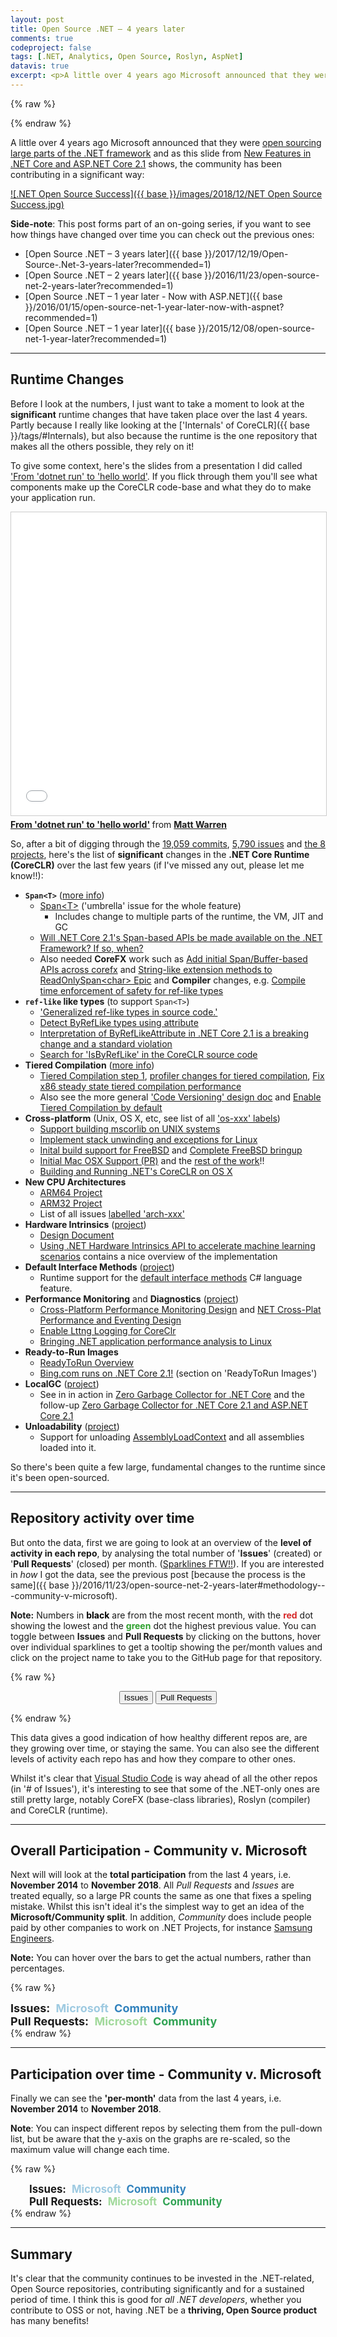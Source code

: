 ```yaml
---
layout: post
title: Open Source .NET – 4 years later
comments: true
codeproject: false
tags: [.NET, Analytics, Open Source, Roslyn, AspNet]
datavis: true
excerpt: <p>A little over 4 years ago Microsoft announced that they were <a href="http://www.hanselman.com/blog/AnnouncingNET2015NETAsOpenSourceNETOnMacAndLinuxAndVisualStudioCommunity.aspx">open sourcing large parts of the .NET framework</a> and as this slide from <a href="https://www.slideshare.net/jongalloway/net-core-previews-new-features-in-net-core-and-aspnet-core-21-blazor-and-more#8">New Features in .NET Core and ASP.NET Core 2.1</a> shows, the community has been contributing in a significant way:</p>
---
```


{% raw %}
<link rel='stylesheet' href='/datavis/dotnet-oss.css'>
<script src='/datavis/dotnet-oss.js' type='text/javascript'></script>
{% endraw %}

A little over 4 years ago Microsoft announced that they were [open sourcing large parts of the .NET framework](http://www.hanselman.com/blog/AnnouncingNET2015NETAsOpenSourceNETOnMacAndLinuxAndVisualStudioCommunity.aspx) and as this slide from [New Features in .NET Core and ASP.NET Core 2.1](https://www.slideshare.net/jongalloway/net-core-previews-new-features-in-net-core-and-aspnet-core-21-blazor-and-more#8) shows, the community has been contributing in a significant way:

[![.NET Open Source Success]({{ base }}/images/2018/12/NET Open Source Success.jpg)](https://twitter.com/jongalloway/status/974064785397395456)

**Side-note**: This post forms part of an on-going series, if you want to see how things have changed over time you can check out the previous ones:

- [Open Source .NET – 3 years later]({{ base }}/2017/12/19/Open-Source-.Net-3-years-later?recommended=1)
- [Open Source .NET – 2 years later]({{ base }}/2016/11/23/open-source-net-2-years-later?recommended=1)
- [Open Source .NET – 1 year later - Now with ASP.NET]({{ base }}/2016/01/15/open-source-net-1-year-later-now-with-aspnet?recommended=1)
- [Open Source .NET – 1 year later]({{ base }}/2015/12/08/open-source-net-1-year-later?recommended=1)

----

## Runtime Changes

Before I look at the numbers, I just want to take a moment to look at the **significant** runtime changes that have taken place over the last 4 years. Partly because I really like looking at the ['Internals' of CoreCLR]({{ base }}/tags/#Internals), but also because the runtime is the one repository that makes all the others possible, they rely on it!

To give some context, here's the slides from a presentation I did called ['From 'dotnet run' to 'hello world'](https://www.updateconference.net/en/session/from--dotnet-run--to--hello-world--). If you flick through them you'll see what components make up the CoreCLR code-base and what they do to make your application run.

<iframe src="//www.slideshare.net/slideshow/embed_code/key/xU98KRbWFvU2SC?startSlide=8" width="595" height="485" frameborder="0" marginwidth="0" marginheight="0" scrolling="no" style="border:1px solid #CCC; border-width:1px; margin-bottom:5px; max-width: 100%;" allowfullscreen> </iframe> <div style="margin-bottom:5px"> <strong> <a href="//www.slideshare.net/mattwarren/from-dotnet-run-to-hello-world" title="From &#x27;dotnet run&#x27; to &#x27;hello world&#x27;" target="_blank">From &#x27;dotnet run&#x27; to &#x27;hello world&#x27;</a> </strong> from <strong><a href="//www.slideshare.net/mattwarren" target="_blank">Matt Warren</a></strong> </div>

So, after a bit of digging through the [19,059 commits](https://github.com/dotnet/coreclr), [5,790 issues](https://github.com/dotnet/coreclr/issues) and [the 8 projects](https://github.com/dotnet/coreclr/projects), here's the list of **significant** changes in the **.NET Core Runtime (CoreCLR)** over the last few years (if I've missed any out, please let me know!!):

- **`Span<T>`** ([more info](https://msdn.microsoft.com/en-us/magazine/mt814808.aspx?f=255&MSPPError=-2147217396))
  - [Span&#x3C;T&#x3E;](https://github.com/dotnet/coreclr/issues/5851) ('umbrella' issue for the whole feature)
    - Includes change to multiple parts of the runtime, the VM, JIT and GC
  - [Will .NET Core 2.1's Span-based APIs be made available on the .NET Framework? If so, when?](https://github.com/Microsoft/dotnet/issues/770)
  - Also needed **CoreFX** work such as [Add initial Span/Buffer-based APIs across corefx](https://github.com/dotnet/corefx/issues/21281) and [String-like extension methods to ReadOnlySpan&#x3C;char&#x3E; Epic](https://github.com/dotnet/corefx/issues/21395) and **Compiler** changes, e.g. [Compile time enforcement of safety for ref-like types](https://github.com/dotnet/csharplang/blob/master/proposals/csharp-7.2/span-safety.md)
- **`ref-like` like types** (to support `Span<T>`)
  - ['Generalized ref-like types in source code.'](https://github.com/dotnet/csharplang/blob/master/proposals/csharp-7.2/span-safety.md#generalized-ref-like-types-in-source-code)
  - [Detect ByRefLike types using attribute](https://github.com/dotnet/coreclr/pull/15745)
  - [Interpretation of ByRefLikeAttribute in .NET Core 2.1 is a breaking change and a standard violation](https://github.com/dotnet/coreclr/issues/18280)
  - [Search for 'IsByRefLike' in the CoreCLR source code](https://github.com/dotnet/coreclr/search?utf8=%E2%9C%93&q=IsByRefLike&type=)
- **Tiered Compilation** ([more info](https://blogs.msdn.microsoft.com/dotnet/2018/08/02/tiered-compilation-preview-in-net-core-2-1/))
  - [Tiered Compilation step 1](https://github.com/dotnet/coreclr/search?o=asc&p=3&q=tiered+compilation&s=author-date&type=Commits), [profiler changes for tiered compilation](https://github.com/dotnet/coreclr/pull/14612), [Fix x86 steady state tiered compilation performance](https://github.com/dotnet/coreclr/pull/17476)
  - Also see the more general ['Code Versioning' design doc](https://github.com/dotnet/coreclr/blob/master/Documentation/design-docs/code-versioning.md) and [Enable Tiered Compilation by default](https://github.com/dotnet/coreclr/pull/19525)
- **Cross-platform** (Unix, OS X, etc, see list of all ['os-xxx' labels](https://github.com/dotnet/coreclr/labels?utf8=%E2%9C%93&q=os-))
  - [Support building mscorlib on UNIX systems](https://github.com/dotnet/coreclr/issues/170)
  - [Implement stack unwinding and exceptions for Linux](https://github.com/dotnet/coreclr/issues/177)
  - [Inital build support for FreeBSD](https://github.com/dotnet/coreclr/pull/453) and [Complete FreeBSD bringup](https://github.com/dotnet/coreclr/pull/827)
  - [Initial Mac OSX Support (PR)](https://github.com/dotnet/coreclr/pull/117) and the [rest of the work](https://github.com/dotnet/coreclr/pulls?utf8=%E2%9C%93&q=is%3Apr+author%3Akangaroo+is%3Aclosed+OSX)!!
  - [Building and Running .NET's CoreCLR on OS X](https://praeclarum.org/2015/02/09/building-and-running-nets-coreclr-on-os-x.html)
- **New CPU Architectures**
  - [ARM64 Project](https://github.com/dotnet/coreclr/projects/2)
  - [ARM32 Project](https://github.com/dotnet/coreclr/projects/4)
  - List of all issues [labelled 'arch-xxx'](https://github.com/dotnet/coreclr/labels?utf8=%E2%9C%93&q=arch-)
- **Hardware Intrinsics** ([project](https://github.com/dotnet/coreclr/projects/7))
  - [Design Document](https://github.com/dotnet/designs/blob/master/accepted/platform-intrinsics.md)
  - [Using .NET Hardware Intrinsics API to accelerate machine learning scenarios](https://blogs.msdn.microsoft.com/dotnet/2018/10/10/using-net-hardware-intrinsics-api-to-accelerate-machine-learning-scenarios/) contains a nice overview of the implementation
- **Default Interface Methods** ([project](https://github.com/dotnet/coreclr/projects/6))
  - Runtime support for the [default interface methods](https://github.com/dotnet/csharplang/blob/0a4aa03e3767805b85b606f8e58559f089bc9337/proposals/default-interface-methods.md) C# language feature.
- **Performance Monitoring** and **Diagnostics** ([project](https://github.com/dotnet/coreclr/projects/5))
  - [Cross-Platform Performance Monitoring Design](https://github.com/dotnet/designs/blob/master/accepted/cross-platform-performance-monitoring.md) and [NET Cross-Plat Performance and Eventing Design](https://github.com/dotnet/coreclr/blob/master/Documentation/coding-guidelines/cross-platform-performance-and-eventing.md)
  - [Enable Lttng Logging for CoreClr](https://github.com/dotnet/coreclr/pull/1598)
  - [Bringing .NET application performance analysis to Linux](https://lttng.org/blog/2018/08/28/bringing-dotnet-perf-analysis-to-linux/)
- **Ready-to-Run Images**
  - [ReadyToRun Overview](https://github.com/dotnet/coreclr/blob/master/Documentation/botr/readytorun-overview.md)
  - [Bing.com runs on .NET Core 2.1!](https://blogs.msdn.microsoft.com/dotnet/2018/08/20/bing-com-runs-on-net-core-2-1/) (section on 'ReadyToRun Images')
- **LocalGC** ([project](https://github.com/dotnet/coreclr/projects/3))
  - See in in action in [Zero Garbage Collector for .NET Core](http://tooslowexception.com/tag/garbagecollector/) and the follow-up [Zero Garbage Collector for .NET Core 2.1 and ASP.NET Core 2.1](http://tooslowexception.com/zero-garbage-collector-for-net-core-2-1-and-asp-net-core-2-1/)
- **Unloadability** ([project](https://github.com/dotnet/coreclr/projects/9))
  - Support for unloading [AssemblyLoadContext](https://github.com/dotnet/coreclr/blob/master/Documentation/design-docs/assemblyloadcontext.md) and all assemblies loaded into it.

So there's been quite a few large, fundamental changes to the runtime since it's been open-sourced.

----

## Repository activity over time

But onto the data, first we are going to look at an overview of the **level of activity in each repo**, by analysing the total number of '**Issues**' (created) or '**Pull Requests**' (closed) per month. ([Sparklines FTW!!](http://www.edwardtufte.com/bboard/q-and-a-fetch-msg?msg_id=0001OR)). If you are interested in *how* I got the data, see the previous post [because the process is the same]({{ base }}/2016/11/23/open-source-net-2-years-later#methodology---community-v-microsoft).

**Note:** Numbers in <span style="color:rgb(0,0,0);font-weight:bold;">black</span> are from the most recent month, with the <span style="color:#d62728;font-weight:bold;">red</span> dot showing the lowest and the <span style="color:#2ca02c;font-weight:bold;">green</span> dot the highest previous value. You can toggle between **Issues** and **Pull Requests** by clicking on the buttons, hover over individual sparklines to get a tooltip showing the per/month values and click on the project name to take you to the GitHub page for that repository.

{% raw %}
<section class="press" align="center">
  <button id="btnIssues" class="active">Issues</button>
  <button id="btnPRs">Pull Requests</button>
</section>

<div id="textbox" class="rChartHeader">
  <!-- The Start/End dates are setup dynamically, once the data is loaded -->
  <p id="dataStartDate" class="alignleft"></p>
  <p id="dataEndDate" class="alignright"></p>
</div>
<div style="clear: both;"></div>

<!-- All the sparklines are added to this div -->
<div id='sparkLines' class="rChart nvd3">
</div>
{% endraw %}

This data gives a good indication of how healthy different repos are, are they growing over time, or staying the same. You can also see the different levels of activity each repo has and how they compare to other ones.

Whilst it's clear that [Visual Studio Code](https://github.com/microsoft/vscode) is way ahead of all the other repos (in '# of Issues'), it's interesting to see that some of the .NET-only ones are still pretty large, notably CoreFX (base-class libraries),  Roslyn (compiler) and CoreCLR (runtime).

----

## Overall Participation - Community v. Microsoft

Next will will look at the **total participation** from the last 4 years, i.e. **November 2014** to **November 2018**. All *Pull Requests* and *Issues* are treated equally, so a large PR counts the same as one that fixes a speling mistake. Whilst this isn't ideal it's the simplest way to get an idea of the **Microsoft/Community split**. In addition, *Community* does include people paid by other companies to work on .NET Projects, for instance [Samsung Engineers](https://github.com/dotnet/coreclr/search?q=Samsung.com&unscoped_q=Samsung.com&type=Commits).

**Note:** You can hover over the bars to get the actual numbers, rather than percentages.

{% raw %}
<body>
  <div class="g-chart-issues">
    <span style="font-weight:bold;font-size:large;"> Issues: </span>
    <span style="color:#9ecae1;font-weight:bold;font-size:large;margin-left:5px;"> Microsoft </span>
    <span style="color:#3182bd;font-weight:bold;font-size:large;margin-left:5px;"> Community </span>
  </div>
  <div class="g-chart-pull-requests">
    <span style="font-weight:bold;font-size:large;"> Pull Requests: </span>
    <span style="color:#a1d99b;font-weight:bold;font-size:large;margin-left:5px;"> Microsoft </span>
    <span style="color:#31a354;font-weight:bold;font-size:large;margin-left:5px;"> Community </span>
  </div>
</body>
{% endraw %}

----

## Participation over time - Community v. Microsoft

Finally we can see the **'per-month'** data from the last 4 years, i.e. **November 2014** to **November 2018**.

**Note**: You can inspect different repos by selecting them from the pull-down list, but be aware that the y-axis on the graphs are re-scaled, so the maximum value will change each time.

{% raw %}
<div id='issuesGraph'>
  <span style="font-weight:bold;font-size:larger;margin-left:30px;"> Issues: </span>
  <span style="color:#9ecae1;font-weight:bold;font-size:larger;margin-left:5px;"> Microsoft </span>
  <span style="color:#3182bd;font-weight:bold;font-size:larger;margin-left:5px;"> Community </span>
</div>

<div id='pullRequestsGraph'>
  <span style="font-weight:bold;font-size:larger;margin-left:30px;"> Pull Requests: </span>
  <span style="color:#a1d99b;font-weight:bold;font-size:larger;margin-left:5px;"> Microsoft </span>
  <span style="color:#31a354;font-weight:bold;font-size:larger;margin-left:5px;"> Community </span>
</div>
{% endraw %}

----

## Summary

It's clear that the community continues to be invested in the .NET-related, Open Source repositories, contributing significantly and for a sustained period of time. I think this is good for *all .NET developers*, whether you contribute to OSS or not, having .NET be a **thriving, Open Source product** has many benefits!
